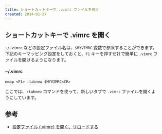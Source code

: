 ```yaml
---
title: ショートカットキーで .vimrc ファイルを開く
created: 2014-01-27
---
```


ショートカットキーで .vimrc を開く
----

`~/.vimrc` などの設定ファイル名は、`$MYVIMRC` 変数で参照することができます。
下記のキーマッピング設定をしておくと、`F1` キーを押すだけで簡単に `.vimrc` ファイルを開けるようになります。

#### ~/.vimrc

```vim
nmap <F1> :tabnew $MYVIMRC<CR>
```

ここでは、`:tabnew` コマンドを使って、新しいタブで `.vimrc` ファイルを開くようにしています。


参考
----

* [設定ファイル (.vimrc) を開く、リロードする](../settings/reload-vimrc.html)

